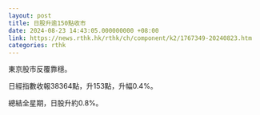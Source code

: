 ```yaml
---
layout: post
title: 日股升逾150點收市
date: 2024-08-23 14:43:05.000000000 +08:00
link: https://news.rthk.hk/rthk/ch/component/k2/1767349-20240823.htm
categories: rthk
---
```


東京股市反覆靠穩。

日經指數收報38364點，升153點，升幅0.4%。

總結全星期，日股升約0.8%。
